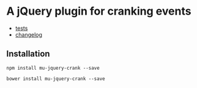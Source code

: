 # A jQuery plugin for cranking events

- [tests](tests)
- [changelog](CHANGELOG.md)

## Installation

```
npm install mu-jquery-crank --save
```

```
bower install mu-jquery-crank --save
```
